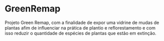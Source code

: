 # GreenRemap
Projeto Green Remap, com a finalidade de expor uma vidrine de mudas de plantas afim de influenciar na prática de plantio e reflorestamento e com isso reduzir o quantidade de espécies de plantas que estão em extinção.
